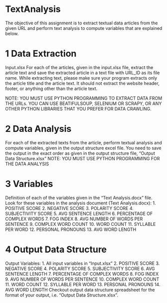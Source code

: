 # TextAnalysis
The objective of this assignment is to extract textual data articles from the given URL and perform text analysis to compute variables that are explained below. 

# 1	Data Extraction
  Input.xlsx
  For each of the articles, given in the input.xlsx file, extract the article text and save the extracted article in a text file with URL_ID as its file name.
  While extracting text, please make sure your program extracts only the article title and the article text. It should not extract the website header, footer, or anything other than the article text. 

  NOTE: YOU MUST USE PYTHON PROGRAMMING TO EXTRACT DATA FROM THE URLs. YOU CAN USE BEATIFULSOUP, SELENIUM OR SCRAPY, OR ANY OTHER PYTHON LIBRARIES THAT YOU PREFER FOR DATA CRAWLING. 

# 2	Data Analysis
  For each of the extracted texts from the article, perform textual analysis and compute variables, given in the output structure excel file. You need to save the output in the exact order as given in the output structure file, “Output Data Structure.xlsx”
  NOTE: YOU MUST USE PYTHON PROGRAMMING FOR THE DATA ANALYSIS

# 3 Variables
  Definition of each of the variables given in the “Text Analysis.docx” file.
  Look for these variables in the analysis document (Text Analysis.docx):
    1.	POSITIVE SCORE
    2.	NEGATIVE SCORE
    3.	POLARITY SCORE
    4.	SUBJECTIVITY SCORE
    5.	AVG SENTENCE LENGTH
    6.	PERCENTAGE OF COMPLEX WORDS
    7.	FOG INDEX
    8.	AVG NUMBER OF WORDS PER SENTENCE
    9.	COMPLEX WORD COUNT
    10.	WORD COUNT
    11.	SYLLABLE PER WORD
    12.	PERSONAL PRONOUNS
    13.	AVG WORD LENGTH

# 4	Output Data Structure
  Output Variables: 
    1.	All input variables in “Input.xlsx”
    2.	POSITIVE SCORE
    3.	NEGATIVE SCORE
    4.	POLARITY SCORE
    5.	SUBJECTIVITY SCORE
    6.	AVG SENTENCE LENGTH
    7.	PERCENTAGE OF COMPLEX WORDS
    8.	FOG INDEX
    9.	AVG NUMBER OF WORDS PER SENTENCE
    10.	COMPLEX WORD COUNT
    11.	WORD COUNT
    12.	SYLLABLE PER WORD
    13.	PERSONAL PRONOUNS
    14.	AVG WORD LENGTH
  Checkout output data structure spreadsheet for the format of your output, i.e. “Output Data Structure.xlsx”.

